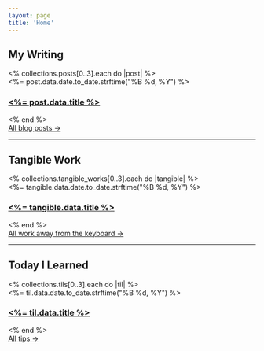 ```yaml
---
layout: page
title: 'Home'
---
```


<div class="mx-auto my-0 p-[20px] pb-1">
	<h2 class="mt-0 alt_font text-3xl">My Writing</h2>
  <% collections.posts[0..3].each do |post| %>
    <div class="mb-[15px] sm:mb-[20px]">
			<div class="post-date"><%= post.data.date.to_date.strftime("%B %d, %Y") %></div>
      <h3 class="post-title">
        <a href="<%= post.relative_url %>"><%= post.data.title %></a>
      </h3>
    </div>
  <% end %>
	<div class="mt-2">
		<a class="text-sm text-black" href="/blog/">All blog posts →</a>
	</div>
	<hr class="mt-6">
	<h2 class="mt-6 alt_font text-3xl">Tangible Work</h2>
	<% collections.tangible_works[0..3].each do |tangible| %>
		<div class="mb-[15px] sm:mb-[20px]">
			<div class="post-date"><%= tangible.data.date.to_date.strftime("%B %d, %Y") %></div>
			<h3 class="post-title">
				<a href="<%= tangible.relative_url %>"><%= tangible.data.title %></a>
			</h3>
		</div>
	<% end %> 
	<div class="mt-2">
		<a class="text-sm text-black" href="/tangible-work/">All work away from the keyboard →</a>
	</div>
	<hr class="mt-6">
	<h2 class="mt-6 alt_font text-3xl">Today I Learned</h2>
	<% collections.tils[0..3].each do |til| %>
		<div class="mb-[15px] sm:mb-[20px]">
			<div class="post-date"><%= til.data.date.to_date.strftime("%B %d, %Y") %></div>
			<h3 class="post-title">
				<a href="<%= til.relative_url %>"><%= til.data.title %></a>
			</h3>
		</div>
	<% end %>
	<div class="mt-2 mb-6">
		<a class="text-sm text-black" href="/today-i-learned/">All tips →</a>
	</div>

</div>
